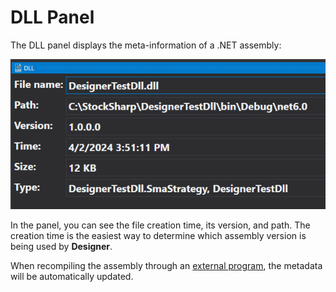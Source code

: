 # DLL Panel

The DLL panel displays the meta-information of a .NET assembly:

![Designer_Panel_DLL](../../../../images/designer_panel_dll_00.png)

In the panel, you can see the file creation time, its version, and path. The creation time is the easiest way to determine which assembly version is being used by **Designer**.

When recompiling the assembly through an [external program](create_element_and_indicator.md), the metadata will be automatically updated.
